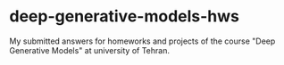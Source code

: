 # deep-generative-models-hws
My submitted answers for homeworks and projects of the course "Deep Generative Models" at university of Tehran.
